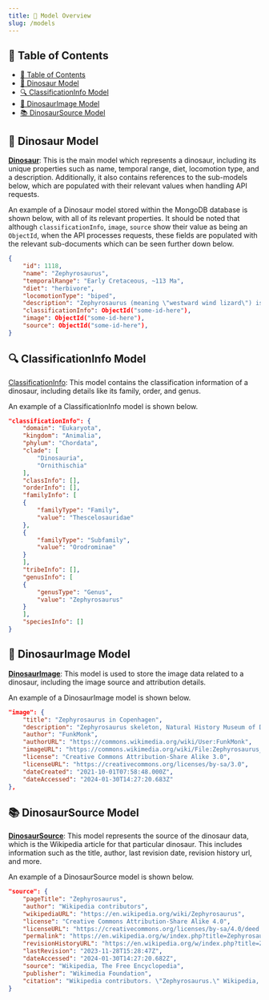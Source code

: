 ```yaml
---
title: 🧩 Model Overview
slug: /models
---
```


## 📖 Table of Contents

- [📖 Table of Contents](#-table-of-contents)
- [🦖 Dinosaur Model](#-dinosaur-model)
- [🔍 ClassificationInfo Model](#-classificationinfo-model)
- [📸 DinosaurImage Model](#-dinosaurimage-model)
- [📚 DinosaurSource Model](#-dinosaursource-model)

## 🦖 Dinosaur Model

[**Dinosaur**](https://github.com/vikiru/restasaurus/blob/main/app/models/Dinosaur.js): This is the main model which represents a dinosaur, including its unique properties such as name, temporal range, diet, locomotion type, and a description. Additionally, it also contains references to the sub-models below, which are populated with their relevant values when handling API requests.

An example of a Dinosaur model stored within the MongoDB database is shown below, with all of its relevant properties. It should
be noted that although `classificationInfo`, `image`, `source` show their value as being an `ObjectId`, when the API processes
requests, these fields are populated with the relevant sub-documents which can be seen further down below.

```json
{
    "id": 1118,
    "name": "Zephyrosaurus",
    "temporalRange": "Early Cretaceous, ~113 Ma",
    "diet": "herbivore",
    "locomotionType": "biped",
    "description": "Zephyrosaurus (meaning \"westward wind lizard\") is a genus of orodromine ornithischian dinosaur. It is based on a partial skull and postcranial fragments discovered in the Aptian-Albian-age Lower Cretaceous Cloverly Formation of Carbon County, Montana, USA.  New remains are under description, and tracks from Maryland and Virginia, also in the US, have been attributed to animals similar to Zephyrosaurus. It lived approximately 113 mya.",
    "classificationInfo": ObjectId("some-id-here"),
    "image": ObjectId("some-id-here"),
    "source": ObjectId("some-id-here"),
}
```

## 🔍 ClassificationInfo Model

[ClassificationInfo](https://github.com/vikiru/restasaurus/blob/main/app/models/ClassificationInfo.js/): This model contains the classification information of a dinosaur, including details like its family, order, and genus.

An example of a ClassificationInfo model is shown below.

```json
"classificationInfo": {
    "domain": "Eukaryota",
    "kingdom": "Animalia",
    "phylum": "Chordata",
    "clade": [
        "Dinosauria",
        "Ornithischia"
    ],
    "classInfo": [],
    "orderInfo": [],
    "familyInfo": [
    {
        "familyType": "Family",
        "value": "Thescelosauridae"
    },
    {
        "familyType": "Subfamily",
        "value": "Orodrominae"
    }
    ],
    "tribeInfo": [],
    "genusInfo": [
    {
        "genusType": "Genus",
        "value": "Zephyrosaurus"
    }
    ],
    "speciesInfo": []
}
```

## 📸 DinosaurImage Model

[**DinosaurImage**](https://github.com/vikiru/restasaurus/blob/main/app/models/DinosaurImage.js): This model is used to store the image data related to a dinosaur, including the image source and attribution details.

An example of a DinosaurImage model is shown below.

```json
"image": {
    "title": "Zephyrosaurus in Copenhagen",
    "description": "Zephyrosaurus skeleton, Natural History Museum of Denmark, Copenhagen.",
    "author": "FunkMonk",
    "authorURL": "https://commons.wikimedia.org/wiki/User:FunkMonk",
    "imageURL": "https://commons.wikimedia.org/wiki/File:Zephyrosaurus_in_Copenhagen.jpg",
    "license": "Creative Commons Attribution-Share Alike 3.0",
    "licenseURL": "https://creativecommons.org/licenses/by-sa/3.0",
    "dateCreated": "2021-10-01T07:58:48.000Z",
    "dateAccessed": "2024-01-30T14:27:20.683Z"
},
```

## 📚 DinosaurSource Model

[**DinosaurSource**](https://github.com/vikiru/restasaurus/blob/main/app/models/DinosaurSource.js): This model represents the source of the dinosaur data, which is the Wikipedia article for that particular dinosaur. This includes information such as the title, author, last revision date, revision history url, and more.

An example of a DinosaurSource model is shown below.

```json
"source": {
    "pageTitle": "Zephyrosaurus",
    "author": "Wikipedia contributors",
    "wikipediaURL": "https://en.wikipedia.org/wiki/Zephyrosaurus",
    "license": "Creative Commons Attribution-Share Alike 4.0",
    "licenseURL": "https://creativecommons.org/licenses/by-sa/4.0/deed.en",
    "permalink": "https://en.wikipedia.org/w/index.php?title=Zephyrosaurus&oldid=1187326953",
    "revisionHistoryURL": "https://en.wikipedia.org/w/index.php?title=Zephyrosaurus&action=history",
    "lastRevision": "2023-11-28T15:28:47Z",
    "dateAccessed": "2024-01-30T14:27:20.682Z",
    "source": "Wikipedia, The Free Encyclopedia",
    "publisher": "Wikimedia Foundation",
    "citation": "Wikipedia contributors. \"Zephyrosaurus.\" Wikipedia, The Free Encyclopedia. Wikimedia Foundation, 28 Nov 2023. Web. 30 Jan 2024."
}
```
